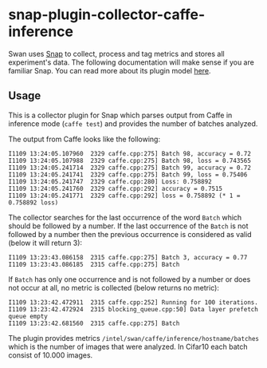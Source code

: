 <!--
 Copyright (c) 2017 Intel Corporation

 Licensed under the Apache License, Version 2.0 (the "License");
 you may not use this file except in compliance with the License.
 You may obtain a copy of the License at

      http://www.apache.org/licenses/LICENSE-2.0

 Unless required by applicable law or agreed to in writing, software
 distributed under the License is distributed on an "AS IS" BASIS,
 WITHOUT WARRANTIES OR CONDITIONS OF ANY KIND, either express or implied.
 See the License for the specific language governing permissions and
 limitations under the License.
-->

# snap-plugin-collector-caffe-inference

Swan uses [Snap](https://github.com/intelsdi-x/snap) to collect, process and tag metrics and stores all experiment's data. The following documentation will make sense if you are familiar Snap. You can read more about its plugin model [here](https://github.com/intelsdi-x/snap#load-plugins).

## Usage

This is a collector plugin for Snap which parses output from Caffe in inference
mode (`caffe test`) and provides the number of batches analyzed.

The output from Caffe looks like the following:
```
I1109 13:24:05.107960  2329 caffe.cpp:275] Batch 98, accuracy = 0.72
I1109 13:24:05.107988  2329 caffe.cpp:275] Batch 98, loss = 0.743565
I1109 13:24:05.241714  2329 caffe.cpp:275] Batch 99, accuracy = 0.72
I1109 13:24:05.241741  2329 caffe.cpp:275] Batch 99, loss = 0.75406
I1109 13:24:05.241747  2329 caffe.cpp:280] Loss: 0.758892
I1109 13:24:05.241760  2329 caffe.cpp:292] accuracy = 0.7515
I1109 13:24:05.241771  2329 caffe.cpp:292] loss = 0.758892 (* 1 = 0.758892 loss)
```
The collector searches for the last occurrence of the word `Batch` which should be
followed by a number. If the last occurrence of the `Batch` is not followed by a
number then the previous occurrence is considered as valid (below it will return 3):
```
I1109 13:23:43.086158  2315 caffe.cpp:275] Batch 3, accuracy = 0.77
I1109 13:23:43.086185  2315 caffe.cpp:275] Batch
```
If `Batch` has only one occurrence and is not followed by a number or does not
occur at all, no metric is collected (below returns no metric):
```
I1109 13:23:42.472911  2315 caffe.cpp:252] Running for 100 iterations.
I1109 13:23:42.472924  2315 blocking_queue.cpp:50] Data layer prefetch queue empty
I1109 13:23:42.681560  2315 caffe.cpp:275] Batch
```

The plugin provides metrics `/intel/swan/caffe/inference/hostname/batches` which is
the number of images that were analyzed. In Cifar10 each batch consist of 10.000
images.
